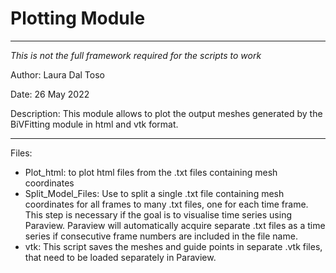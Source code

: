 # Plotting Module
-----------------------------------------------
*This is not the full framework required for the scripts to work*

Author: Laura Dal Toso 

Date: 26 May 2022


Description: 
This module allows to plot the output meshes generated by the BiVFitting module in html and vtk format.

-----------------------------------------------
Files:
- Plot_html: to plot html files from the .txt files containing mesh coordinates
- Split_Model_Files: Use to split a single .txt file containing mesh coordinates for all frames to many .txt files, one for each time frame. This step is necessary if the goal is to visualise time series using Paraview. Paraview will automatically acquire separate .txt files as a time series if consecutive frame numbers are included in the file name.
- vtk: This script saves the meshes and guide points in separate .vtk files, that need to be loaded separately in Paraview.
